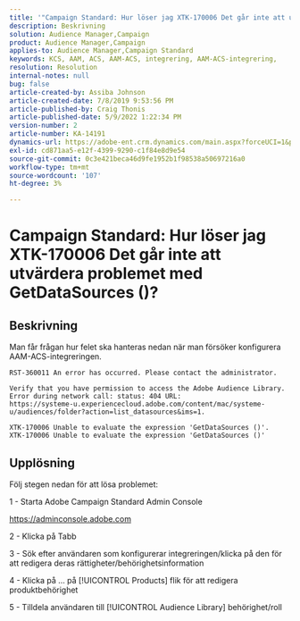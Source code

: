 ```yaml
---
title: '"Campaign Standard: Hur löser jag XTK-170006 Det går inte att utvärdera problemet med GetDataSources ()?'
description: Beskrivning
solution: Audience Manager,Campaign
product: Audience Manager,Campaign
applies-to: Audience Manager,Campaign Standard
keywords: KCS, AAM, ACS, AAM-ACS, integrering, AAM-ACS-integrering,
resolution: Resolution
internal-notes: null
bug: false
article-created-by: Assiba Johnson
article-created-date: 7/8/2019 9:53:56 PM
article-published-by: Craig Thonis
article-published-date: 5/9/2022 1:22:34 PM
version-number: 2
article-number: KA-14191
dynamics-url: https://adobe-ent.crm.dynamics.com/main.aspx?forceUCI=1&pagetype=entityrecord&etn=knowledgearticle&id=322eb0db-caa1-e911-a96a-000d3a34e213
exl-id: cd871aa5-e12f-4399-9290-c1f84e8d9e54
source-git-commit: 0c3e421beca46d9fe1952b1f98538a50697216a0
workflow-type: tm+mt
source-wordcount: '107'
ht-degree: 3%

---
```


# Campaign Standard: Hur löser jag XTK-170006 Det går inte att utvärdera problemet med GetDataSources ()?

## Beskrivning


Man får frågan hur felet ska hanteras nedan när man försöker konfigurera AAM-ACS-integreringen.


```
RST-360011 An error has occurred. Please contact the administrator.

Verify that you have permission to access the Adobe Audience Library. 
Error during network call: status: 404 URL: 
https://systeme-u.experiencecloud.adobe.com/content/mac/systeme-u/audiences/folder?action=list_datasources&ims=1.

XTK-170006 Unable to evaluate the expression 'GetDataSources ()'.
XTK-170006 Unable to evaluate the expression 'GetDataSources ()'
```

## Upplösning


Följ stegen nedan för att lösa problemet:



1 - Starta Adobe Campaign Standard Admin Console

https://adminconsole.adobe.com

2 - Klicka på  Tabb

3 - Sök efter användaren som konfigurerar integreringen/klicka på den för att redigera deras rättigheter/behörighetsinformation

4 - Klicka på ... på [!UICONTROL Products] flik för att redigera produktbehörighet

5 - Tilldela användaren till [!UICONTROL Audience Library] behörighet/roll
